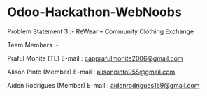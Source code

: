 # Odoo-Hackathon-WebNoobs

Problem Statement 3 :- ReWear – Community Clothing Exchange

Team Members :-

Praful Mohite (TL)
E-mail : capprafulmohite2006@gmail.com 

Alison Pinto (Member)
E-mail : alisonpinto955@gmail.com

Aiden Rodrigues (Member)
E-mail : aidenrodrigues159@gmail.com
